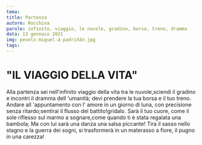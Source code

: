 ```yaml
---
tema:
title: Partenza
autore: Rocchina
parole: infinito, viaggio, le nuvole, gradino, borsa, treno, dramma
data: 13 gennaio 2021
img: pexels-miguel-á-padriñán.jpg
tags: 
---
```

# "IL VIAGGIO  DELLA  VITA" 
Alla partenza sei nell'infinito viaggio  della  vita tra le  nuvole,sciendi il gradino e incontri il dramma dell 'umanità; devi prendere la tua borsa e il tuo treno.
Andare all 'appuntamento con l' amore in un giorno di  luna, con precisione senza ritardo;sentirai il flusso del battito!gridalo.
Sarà il tuo  cuore, come il sole riflesso sul marmo a sognare,come quando  ti  è  stata  regalata una  bambola;
Ma con  lui  sarà una danza una salsa piccante!
Tira il sasso nello stagno e la  guerra  dei  sogni, si trasformerà in un materasso  a fiore, il pugno in una carezza!